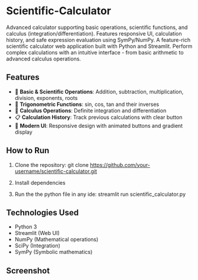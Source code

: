 # Scientific-Calculator
Advanced calculator supporting basic operations, scientific functions, and calculus (integration/differentiation). Features responsive UI, calculation history, and safe expression evaluation using SymPy/NumPy.
A feature-rich scientific calculator web application built with Python and Streamlit. Perform complex calculations with an intuitive interface - from basic arithmetic to advanced calculus operations.

## Features

- 🧮 **Basic & Scientific Operations**: Addition, subtraction, multiplication, division, exponents, roots
- 📐 **Trigonometric Functions**: sin, cos, tan and their inverses
- 🧠 **Calculus Operations**: Definite integration and differentiation
- 📋 **Calculation History**: Track previous calculations with clear button
- 🎨 **Modern UI**: Responsive design with animated buttons and gradient display

## How to Run

1. Clone the repository:
git clone https://github.com/your-username/scientific-calculator.git

2. Install dependencies

3. Run the the python file in any ide:
streamlit run scientific_calculator.py

## Technologies Used
- Python 3
- Streamlit (Web UI)
- NumPy (Mathematical operations)
- SciPy (Integration)
- SymPy (Symbolic mathematics)

## Screenshot
